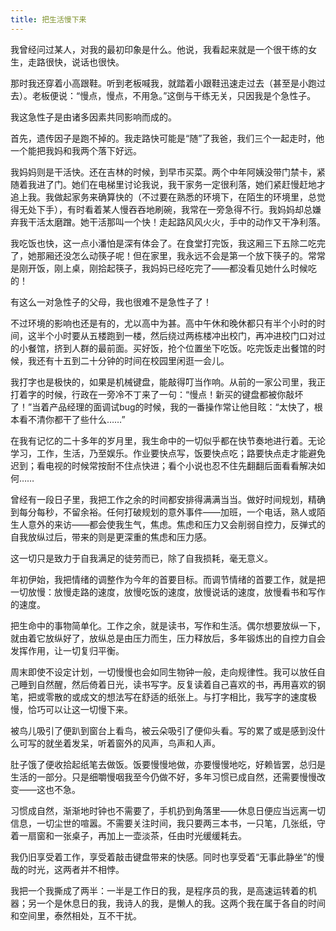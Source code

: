 ```yaml
---
title: 把生活慢下来
---
```


我曾经问过某人，对我的最初印象是什么。他说，我看起来就是一个很干练的女生，走路很快，说话也很快。

那时我还穿着小高跟鞋。听到老板喊我，就踏着小跟鞋迅速走过去（甚至是小跑过去）。老板便说：“慢点，慢点，不用急。”这倒与干练无关，只因我是个急性子。

我这急性子是由诸多因素共同影响而成的。

首先，遗传因子是跑不掉的。我走路快可能是“随”了我爸，我们三个一起走时，他一个能把我妈和我两个落下好远。

我妈妈则是干活快。还在吉林的时候，到早市买菜。两个中年阿姨没带门禁卡，紧随着我进了门。她们在电梯里讨论我说，我干家务一定很利落，她们紧赶慢赶地才追上我。我做起家务来确算快的（不过要在熟悉的环境下，在陌生的环境里，总觉得无处下手），有时看着某人慢吞吞地刷碗，我常在一旁急得不行。我妈妈却总嫌弃我干活太磨蹭。她干活那叫一个快！走起路风风火火，手中的动作又干净利落。

我吃饭也快，这一点小潘怕是深有体会了。在食堂打完饭，我这厢三下五除二吃完了，她那厢还没怎么动筷子呢！但在家里，我永远不会是第一个放下筷子的。常常是刚开饭，刚上桌，刚拾起筷子，我妈妈已经吃完了——都没看见她什么时候吃的！

有这么一对急性子的父母，我也很难不是急性子了！

不过环境的影响也还是有的，尤以高中为甚。高中午休和晚休都只有半个小时的时间，这半个小时要从五楼跑到一楼，然后绕过两栋楼冲出校门，再冲进校门口对过的小餐馆，挤到人群的最前面。买好饭，抢个位置坐下吃饭。吃完饭走出餐馆的时候，我还有十五到二十分钟的时间在校园里闲逛一会儿。

我打字也是极快的，如果是机械键盘，能敲得叮当作响。从前的一家公司里，我正打着字的时候，行政在一旁冷不丁来了一句：“慢点！新买的键盘都被你敲坏了！”当着产品经理的面调试bug的时候，我的一番操作常让他目眩：“太快了，根本看不清你都干了些什么……”

在我有记忆的二十多年的岁月里，我生命中的一切似乎都在快节奏地进行着。无论学习，工作，生活，乃至娱乐。作业要快点写，饭要快点吃；路要快点走才能避免迟到；看电视的时候常按耐不住点快进；看个小说也忍不住先翻翻后面看看解决如何……

曾经有一段日子里，我把工作之余的时间都安排得满满当当。做好时间规划，精确到每分每秒，不留余裕。任何打破规划的意外事件——加班，一个电话，熟人或陌生人意外的来访——都会使我生气，焦虑。焦虑和压力又会削弱自控力，反弹式的自我放纵过后，带来的则是更深重的焦虑和压力感。

这一切只是致力于自我满足的徒劳而已，除了自我损耗，毫无意义。

年初伊始，我把情绪的调整作为今年的首要目标。而调节情绪的首要工作，就是把一切放慢：放慢走路的速度，放慢吃饭的速度，放慢说话的速度，放慢看书和写作的速度。

把生命中的事物简单化。工作之余，就是读书，写作和生活。偶尔想要放纵一下，就由着它放纵好了，放纵总是由压力而生，压力释放后，多年锻炼出的自控力自会发挥作用，让一切复归平衡。

周末即使不设定计划，一切慢慢也会如同生物钟一般，走向规律性。我可以放任自己睡到自然醒，然后倚着日光，读书写字。反复读着自己喜欢的书，再用喜欢的钢笔，把或零散的或成文的想法写在舒适的纸张上。与打字相比，我写字的速度极慢，恰巧可以让这一切慢下来。

被鸟儿吸引了便趴到窗台上看鸟，被云朵吸引了便仰头看。写的累了或是感到没什么可写的就坐着发呆，听着窗外的风声，鸟声和人声。

肚子饿了便收拾起纸笔去做饭。饭要慢慢地做，亦要慢慢地吃，好赖皆罢，总归是生活的一部分。只是细嚼慢咽我至今仍做不好，多年习惯已成自然，还需要慢慢改变——这也不急。

习惯成自然，渐渐地时钟也不需要了，手机扔到角落里——休息日便应当远离一切信息，一切尘世的喧嚣。不需要关注时间，我只要两三本书，一只笔，几张纸，守着一扇窗和一张桌子，再加上一壶淡茶，任由时光缓缓耗去。

我仍旧享受着工作，享受着敲击键盘带来的快感。同时也享受着“无事此静坐”的慢哉的时光，这两者并不相悖。

我把一个我撕成了两半：一半是工作日的我，是程序员的我，是高速运转着的机器；另一个是休息日的我，我诗人的我，是懒人的我。这两个我在属于各自的时间和空间里，泰然相处，互不干扰。
